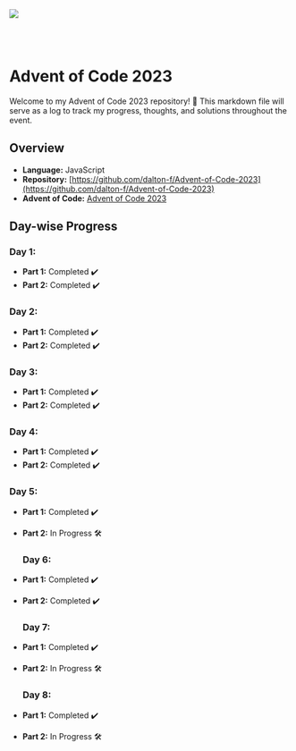 <img src="https://github.com/Arisamiga/Advent-Of-Code-2023/assets/64918822/f0a2a88a-5dbd-4fd4-9472-69d7abfdc320">

<br><br>

# Advent of Code 2023

Welcome to my Advent of Code 2023 repository! 🎄 This markdown file will serve as a log to track my progress, thoughts, and solutions throughout the event.

## Overview

- **Language:** JavaScript
- **Repository:** [https://github.com/dalton-f/Advent-of-Code-2023](https://github.com/dalton-f/Advent-of-Code-2023)
- **Advent of Code:** [Advent of Code 2023](https://adventofcode.com/2023)

## Day-wise Progress

### Day 1:

- **Part 1:** Completed ✔️
- **Part 2:** Completed ✔️

### Day 2:

- **Part 1:** Completed ✔️
- **Part 2:** Completed ✔️

### Day 3:

- **Part 1:** Completed ✔️
- **Part 2:** Completed ✔️

### Day 4:

- **Part 1:** Completed ✔️
- **Part 2:** Completed ✔️

### Day 5:

- **Part 1:** Completed ✔️
- **Part 2:** In Progress 🛠️

  ### Day 6:

- **Part 1:** Completed ✔️
- **Part 2:** Completed ✔️
 
  ### Day 7:

- **Part 1:** Completed ✔️
- **Part 2:** In Progress 🛠️

  ### Day 8:

- **Part 1:** Completed ✔️
- **Part 2:** In Progress 🛠️
